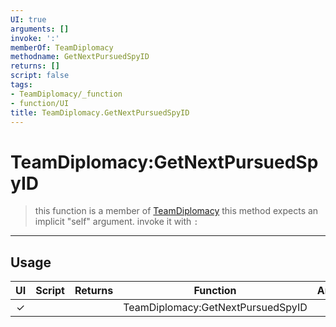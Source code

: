 ```yaml
---
UI: true
arguments: []
invoke: ':'
memberOf: TeamDiplomacy
methodname: GetNextPursuedSpyID
returns: []
script: false
tags:
- TeamDiplomacy/_function
- function/UI
title: TeamDiplomacy.GetNextPursuedSpyID
---
```

# TeamDiplomacy:GetNextPursuedSpyID
> this function is a member of [TeamDiplomacy](civ-6/lua/TeamDiplomacy.md)
> this method expects an implicit "self" argument. invoke it with `:`
-----
## Usage
|  UI | Script | Returns | Function | Arguments |
|:---:|:------:|-------:|:--------:|:---------|
|✓| ||TeamDiplomacy:GetNextPursuedSpyID||
